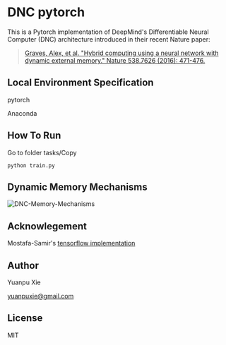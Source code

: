 # DNC pytorch

This is a Pytorch implementation of DeepMind's Differentiable Neural Computer (DNC) architecture introduced in their recent Nature paper:
> [Graves, Alex, et al. "Hybrid computing using a neural network with dynamic external memory." Nature 538.7626 (2016): 471-476.](http://www.nature.com/articles/nature20101.epdf?author_access_token=ImTXBI8aWbYxYQ51Plys8NRgN0jAjWel9jnR3ZoTv0MggmpDmwljGswxVdeocYSurJ3hxupzWuRNeGvvXnoO8o4jTJcnAyhGuZzXJ1GEaD-Z7E6X_a9R-xqJ9TfJWBqz)


## Local Environment Specification
pytorch

Anaconda


## How To Run
Go to folder tasks/Copy

`python train.py`

## Dynamic Memory Mechanisms

![DNC-Memory-Mechanisms](/figures/dnc_digram.png)

## Acknowlegement
Mostafa-Samir's [tensorflow implementation](https://github.com/Mostafa-Samir/DNC-tensorflow)


## Author
Yuanpu Xie

[yuanpuxie@gmail.com](yuanpuxie@gmail.com)

## License
MIT
